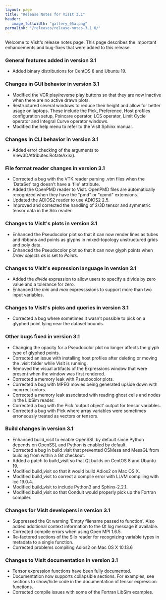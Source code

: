 ```yaml
---
layout: page
title: "Release Notes for VisIt 3.1"
header:
   image_fullwidth: "gallery_05a.png"
permalink: "/releases/release-notes-3.1.0/"
---
```


Welcome to VisIt's release notes page. This page describes the important
enhancements and bug-fixes that were added to this release.

### General features added in version 3.1

* Added binary distributions for CentOS 8 and Ubuntu 19.

### Changes in GUI behavior in version 3.1

* Modified the VCR play/reverse play buttons so that they are now inactive when there are no active drawn plots.
* Restructured several windows to reduce their height and allow for better usage on laptops. These include the Pick, Preference, Host profiles configuration setup, Poincare operator, LCS operator, Limit Cycle operator and Integral Curve operator windows.
* Modified the help menu to refer to the VisIt Sphinx manual.

### Changes in CLI behavior in version 3.1

* Added error checking of the arguments to View3DAttributes.RotateAxis().

### File format reader changes in version 3.1

* Corrected a bug with the VTK reader parsing .vtm files when the 'DataSet' tag doesn't have a 'file' attribute.
* Added the OpenPMD reader to VisIt. OpenPMD files are automatically recognized when they have the "pmd" or "opmd" extensions.
* Updated the ADIOS2 reader to use ADIOS2 2.5.
* Improved and corrected the handling of 2/3D tensor and symmetric tensor data in the Silo reader.

### Changes to VisIt's plots in version 3.1

* Enhanced the Pseudocolor plot so that it can now render lines as tubes and ribbons and points as glyphs in mixed-topology unstructured grids and poly data.
* Enhanced the Pseudocolor plot so that it can now glyph points when *Draw objects as* is set to *Points*.

### Changes to VisIt's expression language in version 3.1

* Added the *divide* expression to allow users to specify a divide by zero value and a tolerance for zero.
* Enhanced the *min* and *max* expressssions to support more than two input variables.

### Changes to VisIt's picks and queries in version 3.1

* Corrected a bug where sometimes it wasn't possible to pick on a glyphed point lying near the dataset bounds.

### Other bugs fixed in version 3.1

* Changing the opacity for a Pseudocolor plot no longer affects the glyph type of glyphed points.
* Corrected an issue with installing host profiles after deleting or moving the .visit folder while VisIt is running.
* Removed the visual artifacts of the Expressions window that were present when the window was first rendered.
* Corrected a memory leak with Pseudocolor plots.
* Corrected a bug with MPEG movies being generated upside down with incorrect colors.
* Corrected a memory leak associated with reading ghost cells and nodes in the LibSim reader.
* Corrected a bug with the Pick 'output object' output for tensor variables.
* Corrected a bug with Pick where array variables were sometimes erroneously treated as vectors or tensors.

### Build changes in version 3.1

* Enhanced build_visit to enable OpenSSL by default since Python depends on OpenSSL and Python is enabled by default.
* Corrected a bug in build_visit that prevented OSMesa and MesaGL from building from within a Git checkout.
* Added a patch to build_visit so that Qt builds on CentOS 8 and Ubuntu 19.
* Modified build_visit so that it would build Adios2 on Mac OS X.
* Modified build_visit to correct a compile error with LLVM compiling with icc 19.0.4.
* Modified build_visit to include Python3 and Sphinx-2.2.1.
* Modified build_visit so that Conduit would properly pick up the Fortran compiler.

### Changes for VisIt developers in version 3.1

* Suppressed the Qt warning 'Empty filename passed to function'. Also added additional context information to the Qt log message if available.
* Corrected compile errors when using Open MPI 1.6.5.
* Re-factored sections of the Silo reader for recognizing variable types in metadata to a single function.
* Corrected problems compiling Adios2 on Mac OS X 10.13.6

### Changes to VisIt documentation in version 3.1

* Tensor expression functions have been fully documented.
* Documentation now supports collapsible sections. For examples, see sections to show/hide code in the documentation of tensor expression functions.
* Corrected compile issues with some of the Fortran LibSim examples.
